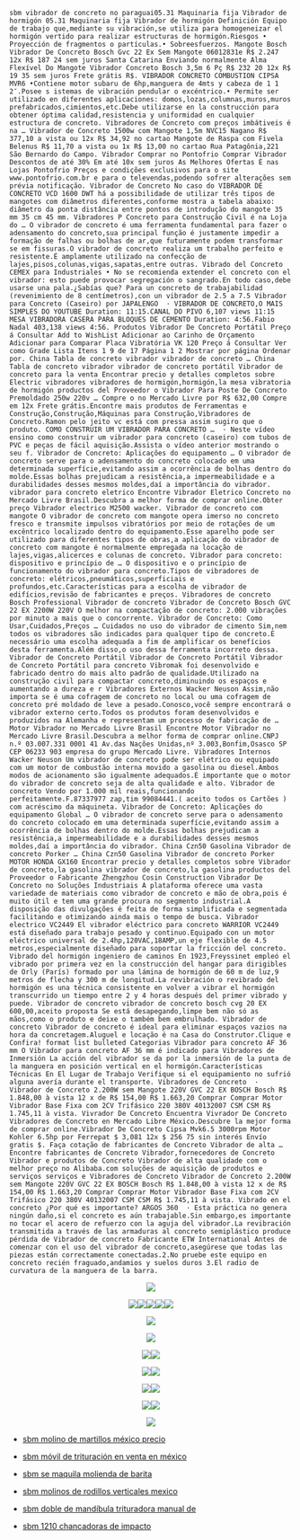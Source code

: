 
```
sbm vibrador de concreto no paraguai05.31 Maquinaria fija Vibrador de hormigón 05.31 Maquinaria fija Vibrador de hormigón Definición Equipo de trabajo que,mediante su vibración,se utiliza para homogeneizar el hormigón vertido para realizar estructuras de hormigón.Riesgos • Proyección de fragmentos o partículas.• Sobreesfuerzos. Mangote Bosch Vibrador De Concreto Bosch Gvc 22 Ex Sem Mangote 06012831e R$ 2.247 12x R$ 187 24 sem juros Santa Catarina Enviando normalmente Alma Flexível Do Mangote Vibrador Concreto Bosch 3,5m 6 Pç R$ 232 20 12x R$ 19 35 sem juros Frete grátis R$. VIBRADOR CONCRETO COMBUSTION CIPSA MVR6 •Contiene motor subaru de 6hp,manguera de 4mts y cabeza de 1 1 2″.Posee s istemas de vibración pendular o excéntrico.• Permite ser utilizado en diferentes aplicaciones: domos,lozas,columnas,muros,muros prefabricados,cimientos,etc.Debe utilizarse en la construcción para obtener óptima calidad,resistencia y uniformidad en cualquier estructura de concreto. Vibradores de Concreto com preços imbátiveis é na … Vibrador de Concreto 1500w com Mangote 1,5m NVC15 Nagano R$ 377,10 a vista ou 12x R$ 34,92 no cartao Mangote de Raspa com Fivela Belenus R$ 11,70 a vista ou 1x R$ 13,00 no cartao Rua Patagônia,221 São Bernardo do Campo. Vibrador Comprar no Pontofrio Comprar Vibrador Descontos de até 30% Em até 10x sem juros As Melhores Ofertas É nas Lojas Pontofrio Preços e condições exclusivos para o site www.pontofrio.com.br e para o televendas,podendo sofrer alterações sem prévia notificação. Vibrador de Concreto No caso do VIBRADOR DE CONCRETO VCD 1600 DWT há a possibilidade de utilizar três tipos de mangotes com diâmetros diferentes,conforme mostra a tabela abaixo: diâmetro da ponta distância entre pontos de introdução do mangote 35 mm 35 cm 45 mm. Vibradores P Concreto para Construção Civil é na Loja do … O vibrador de concreto é uma ferramenta fundamental para fazer o adensamento do concreto,sua principal função é justamente impedir a formação de falhas ou bolhas de ar,que futuramente podem transformar se em fissuras.O vibrador de concreto realiza um trabalho perfeito e resistente.É amplamente utilizado na confecção de lajes,pisos,colunas,vigas,sapatas,entre outras. Vibrado del Concreto CEMEX para Industriales • No se recomienda extender el concreto con el vibrador: esto puede provocar segregación o sangrado.En todo caso,debe usarse una pala.¿Sabías que? Para un concreto de trabajabilidad (revenimiento de 8 centímetros),con un vibrador de 2.5 a 7.5 Vibrador para Concreto (Caseiro) por JAPALENGO  · VIBRADOR DE CONCRETO,O MAIS SIMPLES DO YOUTUBE Duration: 11:15.CANAL DO PIVO 6,107 views 11:15 MESA VIBRADORA CASERA PARA BLOQUES DE CEMENTO Duration: 4:56.Fabio Nadal 403,138 views 4:56. Produtos Vibrador De Concreto Portátil Preço á Consultar Add to WishList Adicionar ao Carinho de Orçamento Adicionar para Comparar Placa Vibratória VK 120 Preço á Consultar Ver como Grade Lista Itens 1 9 de 17 Página 1 2 Mostrar por página Ordenar por. China Tabla de concreto vibrador vibrador de concreto … China Tabla de concreto vibrador vibrador de concreto portátil Vibrador de concreto para la venta Encontrar precio y detalles completos sobre Electric vibradores vibradores de hormigón,hormigón,la mesa vibratoria de hormigón productos del Proveedor o Vibrador Para Poste De Concreto Premoldado 250w 220v … Compre o no Mercado Livre por R$ 632,00 Compre em 12x Frete grátis.Encontre mais produtos de Ferramentas e Construção,Construção,Máquinas para Construção,Vibradores de Concreto.Ramon pelo jeito vc está com pressa assim sugiro que o produto. COMO CONSTRUIR UM VIBRADOR PARA CONCRETO …  · Neste vídeo ensino como construir um vibrador para concreto (caseiro) com tubos de PVC e peças de fácil aquisição.Assista o vídeo anterior mostrando o seu f. Vibrador de Concreto: Aplicações do equipamento … O vibrador de concreto serve para o adensamento do concreto colocado em uma determinada superfície,evitando assim a ocorrência de bolhas dentro do molde.Essas bolhas prejudicam a resistência,a impermeabilidade e a durabilidades desses mesmos moldes,daí a importância do vibrador. vibrador para concreto eletrico Encontre Vibrador Eletrico Concreto no Mercado Livre Brasil.Descubra a melhor forma de comprar online.Obter preço Vibrador electrico M2500 wacker. Vibrador de concreto com mangote O vibrador de concreto com mangote opera imerso no concreto fresco e transmite impulsos vibratórios por meio de rotações de um excêntrico localizado dentro do equipamento.Esse aparelho pode ser utilizado para diferentes tipos de obras,a aplicação do vibrador de concreto com mangote é normalmente empregada na locação de lajes,vigas,alicerces e colunas de concreto. Vibrador para concreto: dispositivo e princípio de … O dispositivo e o princípio de funcionamento do vibrador para concreto.Tipos de vibradores de concreto: elétricos,pneumáticos,superficiais e profundos,etc.Características para a escolha de vibrador de edifícios,revisão de fabricantes e preços. Vibradores de concreto Bosch Professional Vibrador de concreto Vibrador de Concreto Bosch GVC 22 EX 2200W 220V O melhor na compactação de concreto: 2.000 vibrações por minuto a mais que o concorrente. Vibrador de Concreto: Como Usar,Cuidados,Preços … Cuidados no uso do vibrador de cimento Sim,nem todos os vibradores são indicados para qualquer tipo de concreto.É necessário uma escolha adequada a fim de amplificar os benefícios desta ferramenta.Além disso,o uso dessa ferramenta incorreto dessa. Vibrador de Concreto Portátil Vibrador de Concreto Portátil Vibrador de Concreto Portátil para concreto Vibromak foi desenvolvido e fabricado dentro do mais alto padrão de qualidade.Utilizado na construção civil para compactar concreto,diminuindo os espaços e aumentando a dureza e r Vibradores Externos Wacker Neuson Assim,não importa se é uma cofragem de concreto no local ou uma cofragem de concreto pré moldado de leve a pesado.Conosco,você sempre encontrará o vibrador externo certo.Todos os produtos foram desenvolvidos e produzidos na Alemanha e representam um processo de fabricação de … Motor Vibrador no Mercado Livre Brasil Encontre Motor Vibrador no Mercado Livre Brasil.Descubra a melhor forma de comprar online.CNPJ n.º 03.007.331 0001 41 Av.das Nações Unidas,nº 3.003,Bonfim,Osasco SP CEP 06233 903 empresa do grupo Mercado Livre. Vibradores Internos Wacker Neuson Um vibrador de concreto pode ser elétrico ou equipado com um motor de combustão interna movido a gasolina ou diesel.Ambos modos de acionamento são igualmente adequados.É importante que o motor do vibrador de concreto seja de alta qualidade e alto. Vibrador de concreto Vendo por 1.000 mil reais,funcionando perfeitamente.F.87337977 zap,tim 99084441.( aceito todos os Cartões ) com acréscimo da máquineta. Vibrador de Concreto: Aplicações do equipamento Global … O vibrador de concreto serve para o adensamento do concreto colocado em uma determinada superfície,evitando assim a ocorrência de bolhas dentro do molde.Essas bolhas prejudicam a resistência,a impermeabilidade e a durabilidades desses mesmos moldes,daí a importância do vibrador. China Czn50 Gasolina Vibrador de concreto Porker … China Czn50 Gasolina Vibrador de concreto Porker MOTOR HONDA GX160 Encontrar precio y detalles completos sobre Vibrador de concreto,la gasolina vibrador de concreto,la gasolina productos del Proveedor o Fabricante Zhengzhou Cosin Construction Vibrador De Concreto no Soluções Industriais A plataforma oferece uma vasta variedade de materiais como vibrador de concreto e mão de obra,pois é muito útil e tem uma grande procura no segmento industrial.A disposição das divulgações é feita de forma simplificada e segmentada facilitando e otimizando ainda mais o tempo de busca. Vibrador electrico VC2449 El vibrador eléctrico para concreto WARRIOR VC2449 está diseñado para trabajo pesado y continuo.Equipado con un motor eléctrico universal de 2.4hp,120VAC,18AMP,un eje flexible de 4.5 metros,especialmente diseñado para soportar la fricción del concreto. Vibrado del hormigón ingeniero de caminos En 1923,Freyssinet empleó el vibrado por primera vez en la construcción del hangar para dirigibles de Orly (París) formado por una lámina de hormigón de 60 m de luz,9 metros de flecha y 300 m de longitud.La revibración o revibrado del hormigón es una técnica consistente en volver a vibrar el hormigón transcurrido un tiempo entre 2 y 4 horas después del primer vibrado y puede. Vibrador de concreto vibrador de concreto bosch cvg 20 EX 600,00,aceito proposta Se está desapegando,limpe bem não só as mãos,como o produto e deixe o também bem embrulhado. Vibrador de concreto Vibrador de concreto é ideal para eliminar espaços vazios na hora da concretagem.Aluguel e locação é na Casa do Construtor.Clique e Confira! format list bulleted Categorias Vibrador para concreto AF 36 mm O Vibrador para concreto AF 36 mm é indicado para Vibradores de Inmersión La acción del vibrador se da por la inmersión de la punta de la manguera en posición vertical en el hormigón.Características Técnicas En El Lugar de Trabajo Verifique si el equipamiento no sufrió alguna avería durante el transporte. Vibradores de Concreto  · Vibrador de Concreto 2.200W sem Mangote 220V GVC 22 EX BOSCH Bosch R$ 1.848,00 à vista 12 x de R$ 154,00 R$ 1.663,20 Comprar Comprar Motor Vibrador Base Fixa com 2CV Trifásico 220 380V 40132007 CSM CSM R$ 1.745,11 à vista. Vivrador De Concreto Encuentra Vivrador De Concreto Vibradores de Concreto en Mercado Libre México.Descubre la mejor forma de comprar online.Vibrador De Concreto Cipsa Mvk6.5 3000rpm Motor Kohler 6.5hp por Ferrepat $ 3,081 12x $ 256 75 sin interés Envío gratis $. Faça cotação de fabricantes de Concreto Vibrador de alta … Encontre fabricantes de Concreto Vibrador,fornecedores de Concreto Vibrador e produtos de Concreto Vibrador de alta qualidade com o melhor preço no Alibaba.com soluções de aquisição de produtos e serviços serviços e Vibradores de Concreto Vibrador de Concreto 2.200W sem Mangote 220V GVC 22 EX BOSCH Bosch R$ 1.848,00 à vista 12 x de R$ 154,00 R$ 1.663,20 Comprar Comprar Motor Vibrador Base Fixa com 2CV Trifásico 220 380V 40132007 CSM CSM R$ 1.745,11 à vista. Vibrado en el concreto ¿Por qué es importante? ARGOS 360  · Esta práctica no genera ningún daño,si el concreto es aún trabajable.Sin embargo,es importante no tocar el acero de refuerzo con la aguja del vibrador.La revibración transmitida a través de las armaduras al concreto semiplástico produce pérdida de Vibrador de concreto Fabricante ETW International Antes de comenzar con el uso del vibrador de concreto,asegúrese que todas las piezas están correctamente conectadas.2.No pruebe este equipo en concreto recién fraguado,andamios y suelos duros 3.El radio de curvatura de la manguera de la barra. 
```

<div align="center">

<a href="https://es-crusher.shibang-china.com/github&k=sbm+vibrador+de+concreto+no+paraguai"><img src="https://static.shibang-china.com/es/crusher/logo.jpg"></a>

<a href="https://es-crusher.shibang-china.com/github&k=sbm+vibrador+de+concreto+no+paraguai"><img src="https://static.shibang-china.com/es/crusher/index.jpg"></a><a href="https://es-crusher.shibang-china.com/material.htmlgithub&k=sbm+vibrador+de+concreto+no+paraguai"><img src="https://static.shibang-china.com/es/crusher/material.jpg"></a><a href="https://es-crusher.shibang-china.com/application.htmlgithub&k=sbm+vibrador+de+concreto+no+paraguai"><img src="https://static.shibang-china.com/es/crusher/application.jpg"></a><a href="https://es-crusher.shibang-china.com/aboutus.htmlgithub&k=sbm+vibrador+de+concreto+no+paraguai"><img src="https://static.shibang-china.com/es/crusher/aboutus.jpg"></a><a href="https://es-crusher.shibang-china.com/contact.htmlgithub&k=sbm+vibrador+de+concreto+no+paraguai"><img src="https://static.shibang-china.com/es/crusher/contact.jpg"></a>

<a href="https://es-crusher.shibang-china.com/github&k=sbm+vibrador+de+concreto+no+paraguai"><img src="https://static.shibang-china.com/es/crusher/banner.jpg"></a>

<a href="https://swt.shibang-china.com/github&k=sbm+vibrador+de+concreto+no+paraguai"><img src="https://static.shibang-china.com/es/crusher/text.jpg"></a>

<a href="https://swt.shibang-china.com/github&k=sbm+vibrador+de+concreto+no+paraguai"><img src="https://static.shibang-china.com/es/crusher/chat.jpg"></a><a href="https://es-crusher.shibang-china.com/contact.htmlgithub&k=sbm+vibrador+de+concreto+no+paraguai"><img src="https://static.shibang-china.com/es/crusher/message.jpg"></a>

<a href="https://es-crusher.shibang-china.com/products/pe.htmlgithub&k=sbm+vibrador+de+concreto+no+paraguai"><img src="https://static.shibang-china.com/es/crusher/pe.jpg"></a><a href="https://es-crusher.shibang-china.com/products/pf.htmlgithub&k=sbm+vibrador+de+concreto+no+paraguai"><img src="https://static.shibang-china.com/es/crusher/pf.jpg"></a>

<a href="https://es-crusher.shibang-china.com/products/hpt.htmlgithub&k=sbm+vibrador+de+concreto+no+paraguai"><img src="https://static.shibang-china.com/es/crusher/hpt.jpg"></a><a href="https://es-crusher.shibang-china.com/products/vsi.htmlgithub&k=sbm+vibrador+de+concreto+no+paraguai"><img src="https://static.shibang-china.com/es/crusher/vsi.jpg"></a>

<a href="https://es-crusher.shibang-china.com/products/klv.htmlgithub&k=sbm+vibrador+de+concreto+no+paraguai"><img src="https://static.shibang-china.com/es/crusher/klv.jpg"></a><a href="https://es-crusher.shibang-china.com/products/portable.htmlgithub&k=sbm+vibrador+de+concreto+no+paraguai"><img src="https://static.shibang-china.com/es/crusher/portable.jpg"></a>

<a href="https://swt.shibang-china.com/github&k=sbm+vibrador+de+concreto+no+paraguai"><img src="https://static.shibang-china.com/es/crusher/case.jpg"></a>

</div>


* [sbm molino de martillos méxico precio](sbm%20molino%20de%20martillos%20m%C3%A9xico%20precio.md)

* [sbm móvil de trituración en venta en méxico](sbm%20m%C3%B3vil%20de%20trituraci%C3%B3n%20en%20venta%20en%20m%C3%A9xico.md)

* [sbm se maquila molienda de barita](sbm%20se%20maquila%20molienda%20de%20barita.md)

* [sbm molinos de rodillos verticales mexico](sbm%20molinos%20de%20rodillos%20verticales%20mexico.md)

* [sbm doble de mandíbula trituradora manual de](sbm%20doble%20de%20mand%C3%ADbula%20trituradora%20manual%20de.md)

* [sbm 1210 chancadoras de impacto](sbm%201210%20chancadoras%20de%20impacto.md)